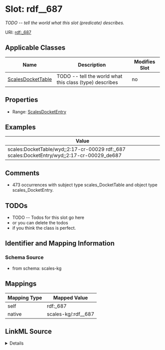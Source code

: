 

# Slot: rdf__687


_TODO -- tell the world what this slot (predicate) describes._





URI: [rdf:_687](http://www.w3.org/1999/02/22-rdf-syntax-ns#_687)



<!-- no inheritance hierarchy -->





## Applicable Classes

| Name | Description | Modifies Slot |
| --- | --- | --- |
| [ScalesDocketTable](../classes/ScalesDocketTable.md) | TODO -- tell the world what this class (type) describes |  no  |







## Properties

* Range: [ScalesDocketEntry](../classes/ScalesDocketEntry.md)






## Examples

| Value |
| --- |
| scales:DocketTable/wyd;;2:17-cr-00029 rdf:_687 scales:DocketEntry/wyd;;2:17-cr-00029_de687 |

## Comments

* 473 occurrences with subject type scales_DocketTable and object type scales_DocketEntry.

## TODOs

* TODO -- Todos for this slot go here
* or you can delete the todos
* if you think the class is perfect.

## Identifier and Mapping Information







### Schema Source


* from schema: scales-kg




## Mappings

| Mapping Type | Mapped Value |
| ---  | ---  |
| self | rdf:_687 |
| native | scales-kg/:rdf__687 |




## LinkML Source

<details>
```yaml
name: rdf__687
description: TODO -- tell the world what this slot (predicate) describes.
todos:
- TODO -- Todos for this slot go here
- or you can delete the todos
- if you think the class is perfect.
comments:
- 473 occurrences with subject type scales_DocketTable and object type scales_DocketEntry.
examples:
- value: scales:DocketTable/wyd;;2:17-cr-00029 rdf:_687 scales:DocketEntry/wyd;;2:17-cr-00029_de687
from_schema: scales-kg
rank: 1000
slot_uri: rdf:_687
alias: rdf__687
domain_of:
- scales_DocketTable
range: scales_DocketEntry

```
</details>